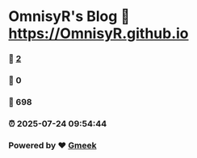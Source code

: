# OmnisyR's Blog :link: https://OmnisyR.github.io 
### :page_facing_up: [2](https://OmnisyR.github.io/tag.html) 
### :speech_balloon: 0 
### :hibiscus: 698 
### :alarm_clock: 2025-07-24 09:54:44 
### Powered by :heart: [Gmeek](https://github.com/Meekdai/Gmeek)
